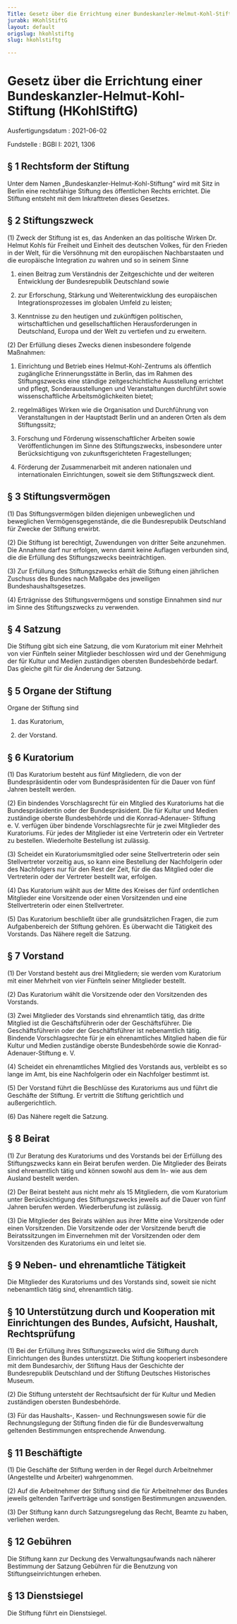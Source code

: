 ```yaml
---
Title: Gesetz über die Errichtung einer Bundeskanzler-Helmut-Kohl-Stiftung
jurabk: HKohlStiftG
layout: default
origslug: hkohlstiftg
slug: hkohlstiftg

---
```


# Gesetz über die Errichtung einer Bundeskanzler-Helmut-Kohl-Stiftung (HKohlStiftG)

Ausfertigungsdatum
:   2021-06-02

Fundstelle
:   BGBl I: 2021, 1306


## § 1 Rechtsform der Stiftung

Unter dem Namen „Bundeskanzler-Helmut-Kohl-Stiftung“ wird mit Sitz in
Berlin eine rechtsfähige Stiftung des öffentlichen Rechts errichtet.
Die Stiftung entsteht mit dem Inkrafttreten dieses Gesetzes.


## § 2 Stiftungszweck

(1) Zweck der Stiftung ist es, das Andenken an das politische Wirken
Dr. Helmut Kohls für Freiheit und Einheit des deutschen Volkes, für
den Frieden in der Welt, für die Versöhnung mit den europäischen
Nachbarstaaten und die europäische Integration zu wahren und so in
seinem Sinne

1.  einen Beitrag zum Verständnis der Zeitgeschichte und der weiteren
    Entwicklung der Bundesrepublik Deutschland sowie


2.  zur Erforschung, Stärkung und Weiterentwicklung des europäischen
    Integrationsprozesses im globalen Umfeld zu leisten;


3.  Kenntnisse zu den heutigen und zukünftigen politischen,
    wirtschaftlichen und gesellschaftlichen Herausforderungen in
    Deutschland, Europa und der Welt zu vertiefen und zu erweitern.




(2) Der Erfüllung dieses Zwecks dienen insbesondere folgende
Maßnahmen:

1.  Einrichtung und Betrieb eines Helmut-Kohl-Zentrums als öffentlich
    zugängliche Erinnerungsstätte in Berlin, das im Rahmen des
    Stiftungszwecks eine ständige zeitgeschichtliche Ausstellung errichtet
    und pflegt, Sonderausstellungen und Veranstaltungen durchführt sowie
    wissenschaftliche Arbeitsmöglichkeiten bietet;


2.  regelmäßiges Wirken wie die Organisation und Durchführung von
    Veranstaltungen in der Hauptstadt Berlin und an anderen Orten als dem
    Stiftungssitz;


3.  Forschung und Förderung wissenschaftlicher Arbeiten sowie
    Veröffentlichungen im Sinne des Stiftungszwecks, insbesondere unter
    Berücksichtigung von zukunftsgerichteten Fragestellungen;


4.  Förderung der Zusammenarbeit mit anderen nationalen und
    internationalen Einrichtungen, soweit sie dem Stiftungszweck dient.





## § 3 Stiftungsvermögen

(1) Das Stiftungsvermögen bilden diejenigen unbeweglichen und
beweglichen Vermögensgegenstände, die die Bundesrepublik Deutschland
für Zwecke der Stiftung erwirbt.

(2) Die Stiftung ist berechtigt, Zuwendungen von dritter Seite
anzunehmen. Die Annahme darf nur erfolgen, wenn damit keine Auflagen
verbunden sind, die die Erfüllung des Stiftungszwecks beeinträchtigen.

(3) Zur Erfüllung des Stiftungszwecks erhält die Stiftung einen
jährlichen Zuschuss des Bundes nach Maßgabe des jeweiligen
Bundeshaushaltsgesetzes.

(4) Erträgnisse des Stiftungsvermögens und sonstige Einnahmen sind nur
im Sinne des Stiftungszwecks zu verwenden.


## § 4 Satzung

Die Stiftung gibt sich eine Satzung, die vom Kuratorium mit einer
Mehrheit von vier Fünfteln seiner Mitglieder beschlossen wird und der
Genehmigung der für Kultur und Medien zuständigen obersten
Bundesbehörde bedarf. Das gleiche gilt für die Änderung der Satzung.


## § 5 Organe der Stiftung

Organe der Stiftung sind

1.  das Kuratorium,


2.  der Vorstand.





## § 6 Kuratorium

(1) Das Kuratorium besteht aus fünf Mitgliedern, die von der
Bundespräsidentin oder vom Bundespräsidenten für die Dauer von fünf
Jahren bestellt werden.

(2) Ein bindendes Vorschlagsrecht für ein Mitglied des Kuratoriums hat
die Bundespräsidentin oder der Bundespräsident. Die für Kultur und
Medien zuständige oberste Bundesbehörde und die Konrad-Adenauer-
Stiftung e. V. verfügen über bindende Vorschlagsrechte für je zwei
Mitglieder des Kuratoriums. Für jedes der Mitglieder ist eine
Vertreterin oder ein Vertreter zu bestellen. Wiederholte Bestellung
ist zulässig.

(3) Scheidet ein Kuratoriumsmitglied oder seine Stellvertreterin oder
sein Stellvertreter vorzeitig aus, so kann eine Bestellung der
Nachfolgerin oder des Nachfolgers nur für den Rest der Zeit, für die
das Mitglied oder die Vertreterin oder der Vertreter bestellt war,
erfolgen.

(4) Das Kuratorium wählt aus der Mitte des Kreises der fünf
ordentlichen Mitglieder eine Vorsitzende oder einen Vorsitzenden und
eine Stellvertreterin oder einen Stellvertreter.

(5) Das Kuratorium beschließt über alle grundsätzlichen Fragen, die
zum Aufgabenbereich der Stiftung gehören. Es überwacht die Tätigkeit
des Vorstands. Das Nähere regelt die Satzung.


## § 7 Vorstand

(1) Der Vorstand besteht aus drei Mitgliedern; sie werden vom
Kuratorium mit einer Mehrheit von vier Fünfteln seiner Mitglieder
bestellt.

(2) Das Kuratorium wählt die Vorsitzende oder den Vorsitzenden des
Vorstands.

(3) Zwei Mitglieder des Vorstands sind ehrenamtlich tätig, das dritte
Mitglied ist die Geschäftsführerin oder der Geschäftsführer. Die
Geschäftsführerin oder der Geschäftsführer ist nebenamtlich tätig.
Bindende Vorschlagsrechte für je ein ehrenamtliches Mitglied haben die
für Kultur und Medien zuständige oberste Bundesbehörde sowie die
Konrad-Adenauer-Stiftung e. V.

(4) Scheidet ein ehrenamtliches Mitglied des Vorstands aus, verbleibt
es so lange im Amt, bis eine Nachfolgerin oder ein Nachfolger bestimmt
ist.

(5) Der Vorstand führt die Beschlüsse des Kuratoriums aus und führt
die Geschäfte der Stiftung. Er vertritt die Stiftung gerichtlich und
außergerichtlich.

(6) Das Nähere regelt die Satzung.


## § 8 Beirat

(1) Zur Beratung des Kuratoriums und des Vorstands bei der Erfüllung
des Stiftungszwecks kann ein Beirat berufen werden. Die Mitglieder des
Beirats sind ehrenamtlich tätig und können sowohl aus dem In- wie aus
dem Ausland bestellt werden.

(2) Der Beirat besteht aus nicht mehr als 15 Mitgliedern, die vom
Kuratorium unter Berücksichtigung des Stiftungszwecks jeweils auf die
Dauer von fünf Jahren berufen werden. Wiederberufung ist zulässig.

(3) Die Mitglieder des Beirats wählen aus ihrer Mitte eine Vorsitzende
oder einen Vorsitzenden. Die Vorsitzende oder der Vorsitzende beruft
die Beiratssitzungen im Einvernehmen mit der Vorsitzenden oder dem
Vorsitzenden des Kuratoriums ein und leitet sie.


## § 9 Neben- und ehrenamtliche Tätigkeit

Die Mitglieder des Kuratoriums und des Vorstands sind, soweit sie
nicht nebenamtlich tätig sind, ehrenamtlich tätig.


## § 10 Unterstützung durch und Kooperation mit Einrichtungen des Bundes, Aufsicht, Haushalt, Rechtsprüfung

(1) Bei der Erfüllung ihres Stiftungszwecks wird die Stiftung durch
Einrichtungen des Bundes unterstützt. Die Stiftung kooperiert
insbesondere mit dem Bundesarchiv, der Stiftung Haus der Geschichte
der Bundesrepublik Deutschland und der Stiftung Deutsches Historisches
Museum.

(2) Die Stiftung untersteht der Rechtsaufsicht der für Kultur und
Medien zuständigen obersten Bundesbehörde.

(3) Für das Haushalts-, Kassen- und Rechnungswesen sowie für die
Rechnungslegung der Stiftung finden die für die Bundesverwaltung
geltenden Bestimmungen entsprechende Anwendung.


## § 11 Beschäftigte

(1) Die Geschäfte der Stiftung werden in der Regel durch Arbeitnehmer
(Angestellte und Arbeiter) wahrgenommen.

(2) Auf die Arbeitnehmer der Stiftung sind die für Arbeitnehmer des
Bundes jeweils geltenden Tarifverträge und sonstigen Bestimmungen
anzuwenden.

(3) Der Stiftung kann durch Satzungsregelung das Recht, Beamte zu
haben, verliehen werden.


## § 12 Gebühren

Die Stiftung kann zur Deckung des Verwaltungsaufwands nach näherer
Bestimmung der Satzung Gebühren für die Benutzung von
Stiftungseinrichtungen erheben.


## § 13 Dienstsiegel

Die Stiftung führt ein Dienstsiegel.

